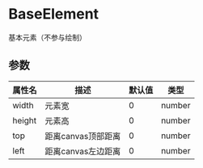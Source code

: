 # BaseElement

基本元素（不参与绘制）

## 参数

| 属性名 | 描述               | 默认值 | 类型   |
| ------ | ------------------ | ------ | ------ |
| width  | 元素宽             | 0      | number |
| height | 元素高             | 0      | number |
| top    | 距离canvas顶部距离 | 0      | number |
| left   | 距离canvas左边距离 | 0      | number |

